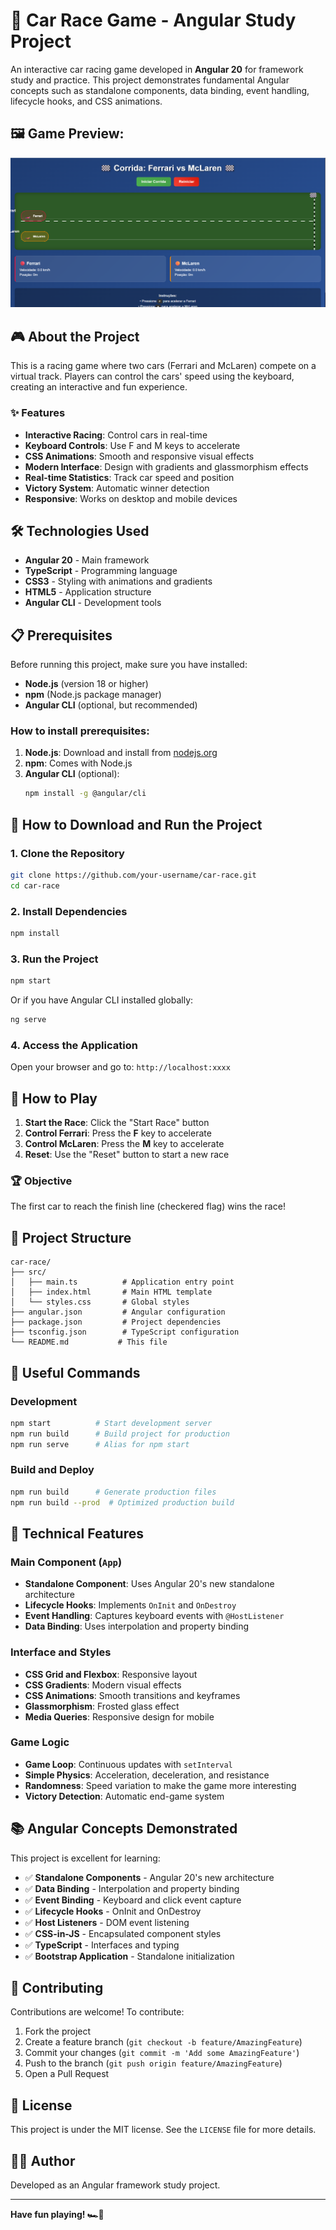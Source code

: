 # 🏁 Car Race Game - Angular Study Project

An interactive car racing game developed in **Angular 20** for framework study and practice. This project demonstrates fundamental Angular concepts such as standalone components, data binding, event handling, lifecycle hooks, and CSS animations.

## 🖼️ Game Preview:
![Game Preview](logo/car-race-img.png)

## 🎮 About the Project

This is a racing game where two cars (Ferrari and McLaren) compete on a virtual track. Players can control the cars' speed using the keyboard, creating an interactive and fun experience.

### ✨ Features

- **Interactive Racing**: Control cars in real-time
- **Keyboard Controls**: Use F and M keys to accelerate
- **CSS Animations**: Smooth and responsive visual effects
- **Modern Interface**: Design with gradients and glassmorphism effects
- **Real-time Statistics**: Track car speed and position
- **Victory System**: Automatic winner detection
- **Responsive**: Works on desktop and mobile devices

## 🛠️ Technologies Used

- **Angular 20** - Main framework
- **TypeScript** - Programming language
- **CSS3** - Styling with animations and gradients
- **HTML5** - Application structure
- **Angular CLI** - Development tools

## 📋 Prerequisites

Before running this project, make sure you have installed:

- **Node.js** (version 18 or higher)
- **npm** (Node.js package manager)
- **Angular CLI** (optional, but recommended)

### How to install prerequisites:

1. **Node.js**: Download and install from [nodejs.org](https://nodejs.org/)
2. **npm**: Comes with Node.js
3. **Angular CLI** (optional):
   ```bash
   npm install -g @angular/cli
   ```

## 🚀 How to Download and Run the Project

### 1. Clone the Repository

```bash
git clone https://github.com/your-username/car-race.git
cd car-race
```

### 2. Install Dependencies

```bash
npm install
```

### 3. Run the Project

```bash
npm start
```

Or if you have Angular CLI installed globally:

```bash
ng serve
```

### 4. Access the Application

Open your browser and go to: `http://localhost:xxxx`

## 🎯 How to Play

1. **Start the Race**: Click the "Start Race" button
2. **Control Ferrari**: Press the **F** key to accelerate
3. **Control McLaren**: Press the **M** key to accelerate
4. **Reset**: Use the "Reset" button to start a new race

### 🏆 Objective

The first car to reach the finish line (checkered flag) wins the race!

## 📁 Project Structure

```
car-race/
├── src/
│   ├── main.ts          # Application entry point
│   ├── index.html       # Main HTML template
│   └── styles.css       # Global styles
├── angular.json         # Angular configuration
├── package.json         # Project dependencies
├── tsconfig.json        # TypeScript configuration
└── README.md           # This file
```

## 🔧 Useful Commands

### Development
```bash
npm start          # Start development server
npm run build      # Build project for production
npm run serve      # Alias for npm start
```

### Build and Deploy
```bash
npm run build      # Generate production files
npm run build --prod  # Optimized production build
```

## 🎨 Technical Features

### Main Component (`App`)
- **Standalone Component**: Uses Angular 20's new standalone architecture
- **Lifecycle Hooks**: Implements `OnInit` and `OnDestroy`
- **Event Handling**: Captures keyboard events with `@HostListener`
- **Data Binding**: Uses interpolation and property binding

### Interface and Styles
- **CSS Grid and Flexbox**: Responsive layout
- **CSS Gradients**: Modern visual effects
- **CSS Animations**: Smooth transitions and keyframes
- **Glassmorphism**: Frosted glass effect
- **Media Queries**: Responsive design for mobile

### Game Logic
- **Game Loop**: Continuous updates with `setInterval`
- **Simple Physics**: Acceleration, deceleration, and resistance
- **Randomness**: Speed variation to make the game more interesting
- **Victory Detection**: Automatic end-game system

## 📚 Angular Concepts Demonstrated

This project is excellent for learning:

- ✅ **Standalone Components** - Angular 20's new architecture
- ✅ **Data Binding** - Interpolation and property binding
- ✅ **Event Binding** - Keyboard and click event capture
- ✅ **Lifecycle Hooks** - OnInit and OnDestroy
- ✅ **Host Listeners** - DOM event listening
- ✅ **CSS-in-JS** - Encapsulated component styles
- ✅ **TypeScript** - Interfaces and typing
- ✅ **Bootstrap Application** - Standalone initialization

## 🤝 Contributing

Contributions are welcome! To contribute:

1. Fork the project
2. Create a feature branch (`git checkout -b feature/AmazingFeature`)
3. Commit your changes (`git commit -m 'Add some AmazingFeature'`)
4. Push to the branch (`git push origin feature/AmazingFeature`)
5. Open a Pull Request

## 📄 License

This project is under the MIT license. See the `LICENSE` file for more details.

## 👨‍💻 Author

Developed as an Angular framework study project.

---

**Have fun playing! 🏎️💨**

